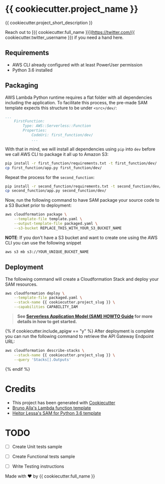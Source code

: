 # {{ cookiecutter.project_name }}

{{ cookiecutter.project_short_description }}

Reach out to [{{ cookiecutter.full_name }}](https://twitter.com/{{ cookiecutter.twitter_username }}) if you need a hand here.

## Requirements

* AWS CLI already configured with at least PowerUser permission
* Python 3.6 installed

## Packaging

AWS Lambda Python runtime requires a flat folder with all dependencies including the application. To facilitate this process, the pre-made SAM template expects this structure to be under `<src>/dev/`:

```yaml
...
    FirstFunction:
        Type: AWS::Serverless::Function
        Properties:
            CodeUri: first_function/dev/
            ...
```

With that in mind, we will install all dependencies using `pip` into `dev` before we call AWS CLI to package it all up to Amazon S3:

```bash
pip install -r first_function/requirements.txt -t first_function/dev/
cp first_function/app.py first_function/dev/
```

Repeat the process for the `second_function`:

```bash
pip install -r second_function/requirements.txt -t second_function/dev/
cp second_function/app.py second_function/dev/
```

Now, run the following command to have SAM package your source code to a S3 Bucket prior to deployment:

```bash
aws cloudformation package \
    --template-file template.yaml \
    --output-template-file packaged.yaml \
    --s3-bucket REPLACE_THIS_WITH_YOUR_S3_BUCKET_NAME
```

**NOTE**: If you don't have a S3 bucket and want to create one using the AWS CLI you can use the following snippet

```bash
aws s3 mb s3://YOUR_UNIQUE_BUCKET_NAME 
```

## Deployment

The following command will create a Cloudformation Stack and deploy your SAM resources.

```bash
aws cloudformation deploy \
    --template-file packaged.yaml \
    --stack-name {{ cookiecutter.project_slug }} \
    --capabilities CAPABILITY_IAM
```

> **See [Serverless Application Model (SAM) HOWTO Guide](https://github.com/awslabs/serverless-application-model/blob/master/HOWTO.md) for more details in how to get started.**

{% if cookiecutter.include_apigw == "y" %}
After deployment is complete you can run the following command to retrieve the API Gateway Endpoint URL:

```bash
aws cloudformation describe-stacks \
    --stack-name {{ cookiecutter.project_slug }} \
    --query 'Stacks[].Outputs'
``` 
{% endif %}

# Credits

* This project has been generated with [Cookiecutter](https://github.com/audreyr/cookiecutter)
* [Bruno Alla's Lambda function template](https://github.com/browniebroke/cookiecutter-lambda-function)
* [Heitor Lessa's SAM for Python 3.6 template](https://github.com/heitorlessa/cookiecutter-aws-sam-python)


# TODO

* [ ] Create Unit tests sample
* [ ] Create Functional tests sample
* [ ] Write Testing instructions


Made with :heart: by {{ cookiecutter.full_name }}
